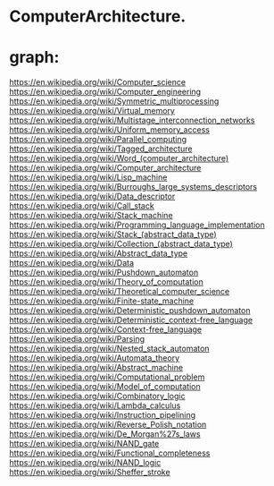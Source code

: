 # ComputerArchitecture.
# graph:
https://en.wikipedia.org/wiki/Computer_science https://en.wikipedia.org/wiki/Computer_engineering https://en.wikipedia.org/wiki/Symmetric_multiprocessing https://en.wikipedia.org/wiki/Virtual_memory https://en.wikipedia.org/wiki/Multistage_interconnection_networks https://en.wikipedia.org/wiki/Uniform_memory_access https://en.wikipedia.org/wiki/Parallel_computing https://en.wikipedia.org/wiki/Tagged_architecture https://en.wikipedia.org/wiki/Word_(computer_architecture) https://en.wikipedia.org/wiki/Computer_architecture https://en.wikipedia.org/wiki/Lisp_machine https://en.wikipedia.org/wiki/Burroughs_large_systems_descriptors https://en.wikipedia.org/wiki/Data_descriptor https://en.wikipedia.org/wiki/Call_stack https://en.wikipedia.org/wiki/Stack_machine https://en.wikipedia.org/wiki/Programming_language_implementation https://en.wikipedia.org/wiki/Stack_(abstract_data_type) https://en.wikipedia.org/wiki/Collection_(abstract_data_type) https://en.wikipedia.org/wiki/Abstract_data_type https://en.wikipedia.org/wiki/Data https://en.wikipedia.org/wiki/Pushdown_automaton https://en.wikipedia.org/wiki/Theory_of_computation https://en.wikipedia.org/wiki/Theoretical_computer_science https://en.wikipedia.org/wiki/Finite-state_machine https://en.wikipedia.org/wiki/Deterministic_pushdown_automaton https://en.wikipedia.org/wiki/Deterministic_context-free_language https://en.wikipedia.org/wiki/Context-free_language https://en.wikipedia.org/wiki/Parsing https://en.wikipedia.org/wiki/Nested_stack_automaton https://en.wikipedia.org/wiki/Automata_theory https://en.wikipedia.org/wiki/Abstract_machine https://en.wikipedia.org/wiki/Computational_problem https://en.wikipedia.org/wiki/Model_of_computation https://en.wikipedia.org/wiki/Combinatory_logic https://en.wikipedia.org/wiki/Lambda_calculus https://en.wikipedia.org/wiki/Instruction_pipelining https://en.wikipedia.org/wiki/Reverse_Polish_notation https://en.wikipedia.org/wiki/De_Morgan%27s_laws https://en.wikipedia.org/wiki/NAND_gate https://en.wikipedia.org/wiki/Functional_completeness https://en.wikipedia.org/wiki/NAND_logic https://en.wikipedia.org/wiki/Sheffer_stroke
